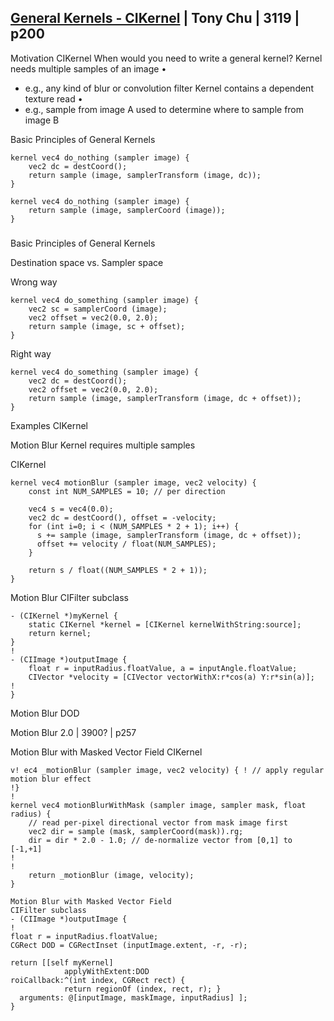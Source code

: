 

## [General Kernels - CIKernel](general-kernels-cikernel.md) | Tony Chu | 3119 | p200


Motivation
CIKernel
When would you need to write a general kernel?
Kernel needs multiple samples of an image
•
- e.g., any kind of blur or convolution filter
Kernel contains a dependent texture read
•
- e.g., sample from image A used to determine where to sample from image B



Basic Principles of General Kernels

```
kernel vec4 do_nothing (sampler image) {
    vec2 dc = destCoord();
    return sample (image, samplerTransform (image, dc));
}

kernel vec4 do_nothing (sampler image) {
    return sample (image, samplerCoord (image));
}

```

###

Basic Principles of General Kernels

Destination space vs. Sampler space

Wrong way

```
kernel vec4 do_something (sampler image) {
    vec2 sc = samplerCoord (image);
    vec2 offset = vec2(0.0, 2.0);
    return sample (image, sc + offset);
}
```

Right way

```
kernel vec4 do_something (sampler image) {
    vec2 dc = destCoord();
    vec2 offset = vec2(0.0, 2.0);
    return sample (image, samplerTransform (image, dc + offset));
}
```


Examples
CIKernel

Motion Blur
Kernel requires multiple samples


CIKernel

```
kernel vec4 motionBlur (sampler image, vec2 velocity) {
    const int NUM_SAMPLES = 10; // per direction

    vec4 s = vec4(0.0);
    vec2 dc = destCoord(), offset = -velocity;
    for (int i=0; i < (NUM_SAMPLES * 2 + 1); i++) {
      s += sample (image, samplerTransform (image, dc + offset));
      offset += velocity / float(NUM_SAMPLES);
    }

    return s / float((NUM_SAMPLES * 2 + 1));
}
```


Motion Blur
CIFilter subclass

```
- (CIKernel *)myKernel {
    static CIKernel *kernel = [CIKernel kernelWithString:source];
    return kernel;
}
!
- (CIImage *)outputImage {
    float r = inputRadius.floatValue, a = inputAngle.floatValue;
    CIVector *velocity = [CIVector vectorWithX:r*cos(a) Y:r*sin(a)];
!
}
```



Motion Blur
DOD

Motion Blur 2.0 | 3900? | p257


Motion Blur with Masked Vector Field
CIKernel

```
v! ec4 _motionBlur (sampler image, vec2 velocity) { ! // apply regular motion blur effect
!}
!
kernel vec4 motionBlurWithMask (sampler image, sampler mask, float radius) {
    // read per-pixel directional vector from mask image first
    vec2 dir = sample (mask, samplerCoord(mask)).rg;
    dir = dir * 2.0 - 1.0; // de-normalize vector from [0,1] to [-1,+1]
!
!
    return _motionBlur (image, velocity);
}

```


```
Motion Blur with Masked Vector Field
CIFilter subclass
- (CIImage *)outputImage {
!
float r = inputRadius.floatValue;
CGRect DOD = CGRectInset (inputImage.extent, -r, -r);

return [[self myKernel]
            applyWithExtent:DOD
roiCallback:^(int index, CGRect rect) {
            return regionOf (index, rect, r); }
  arguments: @[inputImage, maskImage, inputRadius] ];
}
```
